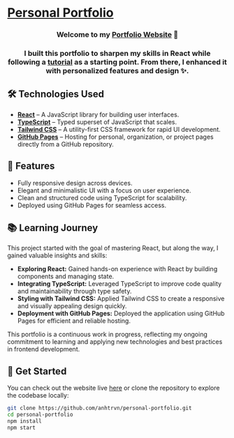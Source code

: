 # [Personal Portfolio](https://github.com/anhtrvn/personal-portfolio)

  <h3 align="center">Welcome to my <a href="https://anhtrvn.github.io/personal-portfolio/" target="_blank">Portfolio Website</a> 🚀<h3>
  
  <p align="center">I built this portfolio to sharpen my skills in <strong>React</strong> while following a <a href="https://youtu.be/urgi2iz9P6U" target="_blank">tutorial</a> as a starting point. From there, I enhanced it with personalized features and design ✨.</p>

## 🛠️ Technologies Used

- **[React](https://react.dev/)** – A JavaScript library for building user interfaces.
- **[TypeScript](https://www.typescriptlang.org/)** – Typed superset of JavaScript that scales.
- **[Tailwind CSS](https://tailwindcss.com/)** – A utility-first CSS framework for rapid UI development.
- **[GitHub Pages](https://pages.github.com/)** – Hosting for personal, organization, or project pages directly from a GitHub repository.

## 🌟 Features

- Fully responsive design across devices.
- Elegant and minimalistic UI with a focus on user experience.
- Clean and structured code using TypeScript for scalability.
- Deployed using GitHub Pages for seamless access.

## 📚 Learning Journey

<p>This project started with the goal of mastering React, but along the way, I gained valuable insights and skills:</p>

- <strong>Exploring React:</strong> Gained hands-on experience with React by building components and managing state.
- <strong>Integrating TypeScript:</strong> Leveraged TypeScript to improve code quality and maintainability through type safety.
- <strong>Styling with Tailwind CSS:</strong> Applied Tailwind CSS to create a responsive and visually appealing design quickly.
- <strong>Deployment with GitHub Pages:</strong> Deployed the application using GitHub Pages for efficient and reliable hosting.

<p>This portfolio is a continuous work in progress, reflecting my ongoing commitment to learning and applying new technologies and best practices in frontend development.</p>

## 🚀 Get Started

You can check out the website live [here](https://anhtrvn.github.io/personal-portfolio/) or clone the repository to explore the codebase locally:

```bash
git clone https://github.com/anhtrvn/personal-portfolio.git
cd personal-portfolio
npm install
npm start
```

